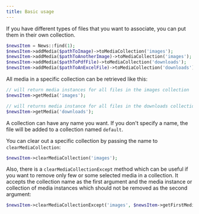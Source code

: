 ```yaml
---
title: Basic usage
---
```


If you have different types of files that you want to associate, you can put them in their own collection.

```php
$newsItem = News::find(1);
$newsItem->addMedia($pathToImage)->toMediaCollection('images');
$newsItem->addMedia($pathToAnotherImage)->toMediaCollection('images');
$newsItem->addMedia($pathToPdfFile)->toMediaCollection('downloads');
$newsItem->addMedia($pathToAnExcelFile)->toMediaCollection('downloads');
```

All media in a specific collection can be retrieved like this:

```php
// will return media instances for all files in the images collection
$newsItem->getMedia('images');

// will returns media instance for all files in the downloads collection
$newsItem->getMedia('downloads');
```

A collection can have any name you want. If you don't specify a name, the file will be added to a collection named `default`.

You can clear out a specific collection by passing the name to `clearMediaCollection`:

```php
$newsItem->clearMediaCollection('images');
```

Also, there is a `clearMediaCollectionExcept` method which can be useful if you want to remove only few or some selected media in a collection. It accepts the collection name as the first argument and the media instance or collection of media instances which should not be removed as the second argument:

```php
$newsItem->clearMediaCollectionExcept('images', $newsItem->getFirstMedia()); // This will remove all associated media in the 'images' collection except the first media
```
